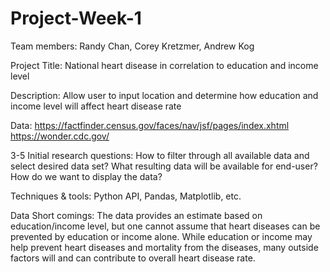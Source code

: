 # Project-Week-1

Team members: Randy Chan, Corey Kretzmer, Andrew Kog

Project Title: National heart disease in correlation to education and income level 

Description: Allow user to input location and determine how education and income level will affect heart disease rate

Data: https://factfinder.census.gov/faces/nav/jsf/pages/index.xhtml
	https://wonder.cdc.gov/

3-5 Initial research questions: How to filter through all available data and select desired data set?
				What resulting data will be available for end-user?
				How do we want to display the data?
				
Techniques & tools: Python API, Pandas, Matplotlib, etc.

Data Short comings: The data provides an estimate based on education/income level, but one cannot assume that heart diseases can be prevented by education or income alone. While education or income may help prevent heart diseases and mortality from the diseases, many outside factors will and can contribute to overall heart disease rate. 
